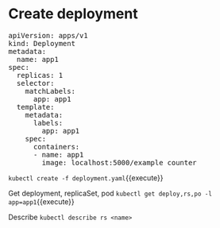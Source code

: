 # Create deployment

<pre class="file" data-filename="deployment.yaml" data-target="replace">
apiVersion: apps/v1
kind: Deployment
metadata:
  name: app1
spec:
  replicas: 1
  selector:
    matchLabels:
      app: app1
  template:
    metadata:
      labels:
        app: app1
    spec:
      containers:
      - name: app1
        image: localhost:5000/example_counter
</pre>

`kubectl create -f deployment.yaml`{{execute}}

Get deployment, replicaSet, pod
`kubectl get deploy,rs,po -l app=app1`{{execute}}

Describe
`kubectl describe rs <name>`